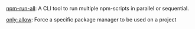 [npm-run-all](https://github.com/mysticatea/npm-run-all): A CLI tool to run multiple npm-scripts in parallel or sequential.

[only-allow](https://github.com/pnpm/only-allow): Force a specific package manager to be used on a project

